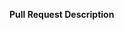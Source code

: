 <!--
  The title of your PR should follow the conventional commit template
  https://www.conventionalcommits.org/en/v1.0.0/#summary

  ie:
  - feat(songRequests): added album name
  - fix: clipping issue in cafe menu

  See also here
  https://github.com/commitizen/conventional-commit-types/blob/master/index.json
 -->

<!--
  Note: Although there are no restrictions on merging directly, please do try to get someone to look over your code.
        Or at the very least look it over yourself one more time before merging.
 -->

**Pull Request Description**

<!--
  Provide a brief description/context for this pull request and the work done.
  This makes it easier to reread in the future and navigate the repo.
 -->
